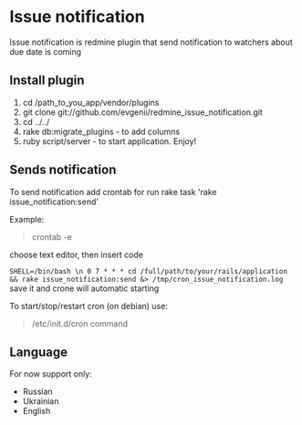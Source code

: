 # Issue notification
Issue notification is redmine plugin that send notification to watchers about due date is coming

## Install plugin
1. cd /path_to_you_app/vendor/plugins
2. git clone git://github.com/evgenii/redmine_issue_notification.git
3. cd ../../ 
4. rake db:migrate_plugins - to add columns
5. ruby script/server - to start application. Enjoy!

## Sends notification
To send notification add crontab for run rake task 'rake issue_notification:send'

Example:

> crontab -e

choose text editor, then insert code

`
SHELL=/bin/bash \n
0 7 * * * cd /full/path/to/your/rails/application && rake issue_notification:send &> /tmp/cron_issue_notification.log
`
save it and crone will automatic starting 

To start/stop/restart cron (on debian) use:
> /etc/init.d/cron command

## Language
For now support only:
* Russian
* Ukrainian
* English


